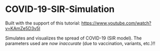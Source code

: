 # COVID-19-SIR-Simulation
Built with the support of this tutorial: https://www.youtube.com/watch?v=KAmZe5D3v5I

Simulates and visualizes the spread of COVID-19 (SIR model). The parameters used are _now inaccurate_ (due to vaccination, variants, etc.)!!
